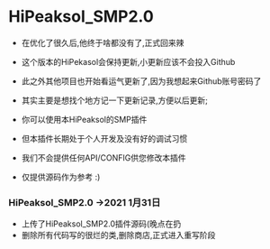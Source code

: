 # HiPeaksol_SMP2.0
- 在优化了很久后,他终于啥都没有了,正式回来辣
- 这个版本的HiPekasol会保持更新,小更新应该不会投入Github
- 此之外其他项目也开始看运气更新了,因为我想起来Github账号密码了
- 其实主要是想找个地方记一下更新记录,方便以后更新;

- 你可以使用本HiPeaksol的SMP插件
- 但本插件长期处于个人开发及没有好的调试习惯
- 我们不会提供任何API/CONFIG供您修改本插件
- 仅提供源码作为参考 :)

### HiPeaksol_SMP2.0 ->2021 1月31日
  - 上传了HiPeaksol_SMP2.0插件源码(晚点在扔
  - 删除所有代码写的很烂的类,删除商店,正式进入重写阶段
